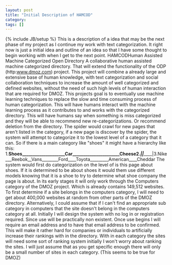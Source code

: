 ```yaml
---
layout: post
title: "Initial Description of HAMCOD"
category:
tags: []
---
```

{% include JB/setup %}
This is a description of a idea that may be the next phase of my project as I continue my work with text categorization. It right now is just a initial idea and outline of an idea so that I have some thought to begin working with when I get to the next point.    HAMCODHuman Assisted Machine Categorized Open Directory    A collaborative human assisted machine categorized directory. That will extend the functionality of the ODP (http:www.dmoz.com) project. This project will combine a already large and extensive base of human knowledge, with text categorization and social collaboration techniques to increase the amount of well categorized and defined websites, without the need of such high levels of human interaction that are required for DMOZ. This projects goal is to eventually use machine learning techniques to replace the slow and time consuming process of human categorization.    This will have humans interact with the machine learning process as it contributes to and works with the categorized directory. This will have humans say when something is miss categorized and they will be able to recommend new re-categorizations. Or recommend deletion from the directory. The spider would crawl for new pages that aren't listed in the category, if a new page is discover by the spider, the system will attempt to categorize it to the lowest level of a category that it can.    So if there is a main category like "shoes" it might have a hierarchy like this:    1.______Shoes____________________Car______________________Cheese2._________|________________________|_________________________|3.Nike___Reebok__Vans________Ford____Toyota_________American____Cheddar    The system would first do categorization on the level of is this page about shoes. If it is determined to be about shoes it would them use different models knowing that it is a shoe to try to determine what shoe company the page is about.    In its early stages it will only work through the Computers category of the DMOZ project. Which is already contains 149,512 websites. To first determine if a site belongs in the computers category, I will need to get about 400,000 websites at random from other parts of the DMOZ directory. Alternatively, I could assume that if I can't find an appropriate sub category in computers that the site doesn't belong in the computers category at all.    Initially I will design the system with no log in or registration required. Since use will be practically non existent. Once use begins I will require an email address and to have that email address to be confirmed. This will make it rather hard for companies or individuals to artificially increase their rankings with in the directory. With in each category the sites will need some sort of ranking system initially I won't worry about ranking the sites. I will just assume that as you get specific enough there will only be a small number of sites in each category. (This seems to be true for DMOZ)